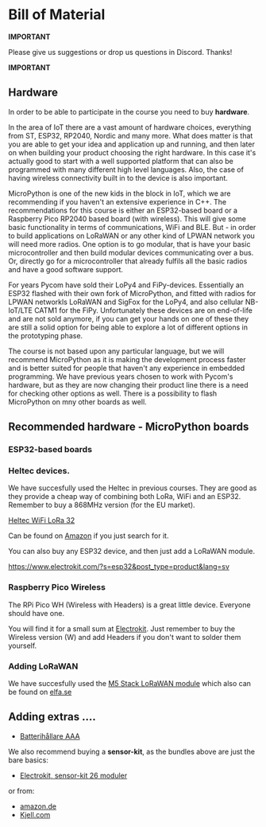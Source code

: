
# Bill of Material

**IMPORTANT**

Please give us suggestions or drop us questions in Discord. Thanks!

**IMPORTANT**

## Hardware

In order to be able to participate in the course you need to buy **hardware**. 

In the area of IoT there are a vast amount of hardware choices, everything from ST, ESP32, RP2040, Nordic and many more. What does matter is that you are able to get your idea and application up and running, and then later on when building your product choosing the right hardware. In this case it's actually good to start with a well supported platform that can also be programmed with many different high level languages. Also, the case of having wireless connectivity built in to the device is also important.

MicroPython is one of the new kids in the block in IoT, which we are recommending if you haven't an extensive experience in C++. The recommendations for this course is either an ESP32-based board or a Raspberry Pico RP2040 based board (with wireless). This will give some basic functionality in terms of communications, WiFi and BLE. But - in order to build applications on LoRaWAN or any other kind of LPWAN network you will need more radios. One option is to go modular, that is have your basic microcontroller and then build modular devices communicating over a bus. Or, directly go for a microcontroller that already fulfils all the basic radios and have a good software support.

For years Pycom have sold their LoPy4 and FiPy-devices. Essentially an ESP32 flashed with their own fork of MicroPython, and fitted with radios for LPWAN networkls LoRaWAN and SigFox for the LoPy4, and also cellular NB-IoT/LTE CATM1 for the FiPy. Unfortunately these devices are on end-of-life and are not sold anymore, if you can get your hands on one of these they are still a solid option for being able to explore a lot of different options in the prototyping phase.

The course is not based upon any particular language, but we will recommend MicroPython as it is making the development process faster and is better suited for people that haven't any experience in embedded programming. We have previous years chosen to work with Pycom's hardware, but as they are now changing their product line there is a need for checking other options as well. There is a possibility to flash MicroPython on mny other boards as well. 

## Recommended hardware - MicroPython boards

### ESP32-based boards

### Heltec devices.

We have succesfully used the Heltec in previous courses. They are good as they provide a cheap way of combining both LoRa, WiFi and an ESP32. Remember to buy a 868MHz version (for the EU market).

[Heltec WiFi LoRa 32](https://heltec.org/project/wifi-lora-32-v3/)

Can be found on [Amazon](https://www.amazon.se/Diymore-dubbelk%C3%A4rnig-Bluetooth-utvecklingskort-863MHZ-928MHz/dp/B0BJF6G67Z/ref=sr_1_2?crid=124M5YJK6B22A&dib=eyJ2IjoiMSJ9.wBzd0hr5_DICGTGSjjBHUMnH2pthOcgJYdoNr1gDojF80915Pd3OIVO6OUqQvcfhkXNrD3pQMbhtvJaKlFsoFJ28Zq-xdIktL3PGxLec-72xJSnOQLXbG-ixLE1wqsAEm6zRcA9ZU-uF3UkeqL6yYraPqfCj3RqG61EuP0AkCJSyDNzuScU0CuMK9IXKn979MuZVwufE0Zw5C0ZBwie6U0_I1Jf6XcOWS5dnd97FdKklJDE5RbOg9GBG_fVDKgdTzmIn21YdmJpGcGqSQ3yzz-47lQkNrNd_XagokeCGAsU.E4NrX8IzsAh1BI7OO5YBnd4vg1OhHWkF09ma2gkEkt4&dib_tag=se&keywords=heltec+lora+v3&qid=1708424591&sprefix=heltec%2Blora%2Caps%2C91&sr=8-2) if you just search for it.


You can also buy any ESP32 device, and then just add a LoRaWAN module.

https://www.electrokit.com/?s=esp32&post_type=product&lang=sv

### Raspberry Pico Wireless

The RPi Pico WH (Wireless with Headers) is a great little device. Everyone should have one.

You will find it for a small sum at [Electrokit](https://www.electrokit.com/produkt/raspberry-pi-pico-wh/). Just remember to buy the Wireless version (W) and add Headers if you don't want to solder them yourself. 


### Adding LoRaWAN

We have succesfully used the [M5 Stack LoRaWAN module](https://shop.m5stack.com/products/lorawan-unit-868mhz-asr6501-with-antenna?variant=39729095442604) which also can be found on [elfa.se](https://www.elfa.se/en/asr6501-868mhz-lorawan-communications-unit-with-antenna-m5stack-u117/p/30221929?ext_cid=shgooaqsesv-Shopping-PerformanceMax-CSS&cq_src=google_ads&cq_cmp=20378176311&cq_con=&cq_term=&cq_med=pla&cq_plac=&cq_net=x&cq_pos=&cq_plt=gp&gad_source=1&gclid=CjwKCAiAibeuBhAAEiwAiXBoJEq6xuFNk34LZ-2i71u0MnRe2rdGEu2BOokFcg4HnlMjPn_-zIs99hoC6WcQAvD_BwE&gclsrc=aw.ds) 


## Adding extras .... 

* [Batterihållare AAA](https://www.electrokit.com/produkt/batterihallare-3xaaa-med-strombrytare-och-jst-kontakt/)

We also recommend buying a **sensor-kit**, as the bundles above are just the bare basics:

* [Electrokit, sensor-kit 26 moduler](https://www.electrokit.com/produkt/sensor-kit-26-moduler/)

or from:

* [amazon.de](https://www.amazon.de/Elegoo-aufger%C3%BCsteter-Sensormodul-Bausatz-Anleitung/dp/B01M30ZWQR/ref=sr_1_5?__mk_de_DE=%C3%85M%C3%85%C5%BD%C3%95%C3%91&keywords=sensor+kit+arduino&qid=1583957059&sr=8-5)
* [Kjell.com](https://www.kjell.com/se/produkter/el-verktyg/arduino/moduler/playknowlogy-stora-modul-paketet-for-arduino-p87291)
